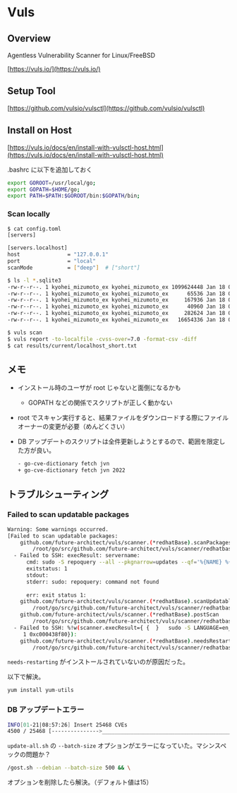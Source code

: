 # Vuls

## Overview

Agentless Vulnerability Scanner for Linux/FreeBSD

[https://vuls.io/](https://vuls.io/)

## Setup Tool

[https://github.com/vulsio/vulsctl](https://github.com/vulsio/vulsctl)

## Install on Host

[https://vuls.io/docs/en/install-with-vulsctl-host.html](https://vuls.io/docs/en/install-with-vulsctl-host.html)

.bashrc に以下を追加しておく

```bash
export GOROOT=/usr/local/go;
export GOPATH=$HOME/go;
export PATH=$PATH:$GOROOT/bin:$GOPATH/bin;
```

### Scan locally

```bash
$ cat config.toml 
[servers]

[servers.localhost]
host               = "127.0.0.1"
port               = "local"
scanMode           = ["deep"]  # ["short"]

$ ls -l *.sqlite3
-rw-r--r--. 1 kyohei_mizumoto_ex kyohei_mizumoto_ex 1099624448 Jan 18 08:25 cve.sqlite3
-rw-r--r--. 1 kyohei_mizumoto_ex kyohei_mizumoto_ex      65536 Jan 18 08:36 go-exploitdb.sqlite3
-rw-r--r--. 1 kyohei_mizumoto_ex kyohei_mizumoto_ex     167936 Jan 18 08:25 go-kev.sqlite3
-rw-r--r--. 1 kyohei_mizumoto_ex kyohei_mizumoto_ex      40960 Jan 18 08:36 go-msfdb.sqlite3
-rw-r--r--. 1 kyohei_mizumoto_ex kyohei_mizumoto_ex     282624 Jan 18 08:21 gost.sqlite3
-rw-r--r--. 1 kyohei_mizumoto_ex kyohei_mizumoto_ex   16654336 Jan 18 08:20 oval.sqlite3

$ vuls scan
$ vuls report -to-localfile -cvss-over=7.0 -format-csv -diff
$ cat results/current/localhost_short.txt
```

## メモ

- インストール時のユーザが root じゃないと面倒になるかも
    - GOPATH などの関係でスクリプトが正しく動かない
- root でスキャン実行すると、結果ファイルをダウンロードする際にファイルオーナーの変更が必要（めんどくさい）
- DB アップデートのスクリプトは全件更新しようとするので、範囲を限定した方が良い。
    
    ```bash
    - go-cve-dictionary fetch jvn
    + go-cve-dictionary fetch jvn 2022
    ```
    

## トラブルシューティング

### Failed to scan updatable packages

```bash
Warning: Some warnings occurred.
[Failed to scan updatable packages:
    github.com/future-architect/vuls/scanner.(*redhatBase).scanPackages
        /root/go/src/github.com/future-architect/vuls/scanner/redhatbase.go:292
  - Failed to SSH: execResult: servername: 
      cmd: sudo -S repoquery --all --pkgnarrow=updates --qf='%{NAME} %{EPOCH} %{VERSION} %{RELEASE} %{REPO}'
      exitstatus: 1
      stdout: 
      stderr: sudo: repoquery: command not found
    
      err: exit status 1:
    github.com/future-architect/vuls/scanner.(*redhatBase).scanUpdatablePackages
        /root/go/src/github.com/future-architect/vuls/scanner/redhatbase.go:444 Failed to execute need-restarting:
    github.com/future-architect/vuls/scanner.(*redhatBase).postScan
        /root/go/src/github.com/future-architect/vuls/scanner/redhatbase.go:248
  - Failed to SSH: %!w(scanner.execResult={ {  }   sudo -S LANGUAGE=en_US.UTF-8 needs-restarting  sudo: needs-restarting: command not found
     1 0xc000438f80}):
    github.com/future-architect/vuls/scanner.(*redhatBase).needsRestarting
        /root/go/src/github.com/future-architect/vuls/scanner/redhatbase.go:550]
```

`needs-restarting` がインストールされていないのが原因だった。

以下で解決。

```java
yum install yum-utils
```

### DB アップデートエラー

```bash
INFO[01-21|08:57:26] Insert 25468 CVEs 
4500 / 25468 [--------------->_______________________________________________________________________] 17.67% ? p/sFailed to insert. dbpath: /home/kyohei_mizumoto_ex/vulsctl/install-host/gost.sqlite3, err: Failed to insert RedHat CVE data. err: Failed to insert. err: too many SQL variables; too many SQL variables; no valid transaction; too many SQL variables; too many SQL variables; no valid transaction; no valid transaction; too many SQL variables; too many SQL variables; no valid transaction; too many SQL variables; too many SQL variables; no valid transaction; no valid transaction; no valid transaction
```

`update-all.sh` の `--batch-size` オプションがエラーになっていた。マシンスペックの問題か？

```bash
/gost.sh --debian --batch-size 500 && \
```

オプションを削除したら解決。（デフォルト値は15）
